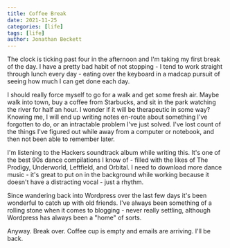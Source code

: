 ```yaml
---
title: Coffee Break
date: 2021-11-25
categories: [life]
tags: [life]
author: Jonathan Beckett
---
```


The clock is ticking past four in the afternoon and I'm taking my first break of the day. I have a pretty bad habit of not stopping - I tend to work straight through lunch every day - eating over the keyboard in a madcap pursuit of seeing how much I can get done each day.

I should really force myself to go for a walk and get some fresh air. Maybe walk into town, buy a coffee from Starbucks, and sit in the park watching the river for half an hour. I wonder if it will be therapeutic in some way? Knowing me, I will end up writing notes en-route about something I've forgotten to do, or an intractable problem I've just solved. I've lost count of the things I've figured out while away from a computer or notebook, and then not been able to remember later.

I'm listening to the Hackers soundtrack album while writing this. It's one of the best 90s dance compilations I know of - filled with the likes of The Prodigy, Underworld, Leftfield, and Orbital. I need to download more dance music - it's great to put on in the background while working because it doesn't have a distracting vocal - just a rhythm.

Since wandering back into Wordpress over the last few days it's been wonderful to catch up with old friends. I've always been something of a rolling stone when it comes to blogging - never really settling, although Wordpress has always been a "home" of sorts.

Anyway. Break over. Coffee cup is empty and emails are arriving. I'll be back.